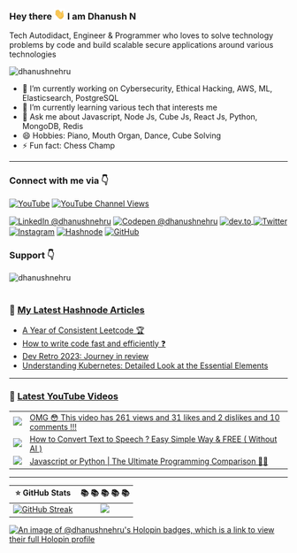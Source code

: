### <p>Hey there <img src="https://raw.githubusercontent.com/DhanushNehru/DhanushNehru/master/assets/wave.gif" width="20px" height="20px"/> I am Dhanush N</p> 

Tech Autodidact, Engineer & Programmer who loves to solve technology problems by code and build scalable secure applications around various technologies

<p align="left"> <img src="https://komarev.com/ghpvc/?username=dhanushnehru&label=Profile%20views&color=0e75b6&style=flat" alt="dhanushnehru" /> </p>

- 🔭 I’m currently working on Cybersecurity, Ethical Hacking, AWS, ML, Elasticsearch, PostgreSQL
- 🌱 I’m currently learning various tech that interests me
- 💬 Ask me about Javascript, Node Js, Cube Js, React Js, Python, MongoDB, Redis
- 😄 Hobbies: Piano, Mouth Organ, Dance, Cube Solving
- ⚡ Fun fact: Chess Champ

---

### Connect with me via 👇
<p align="left">

[![YouTube](https://img.shields.io/badge/YouTube-%23FF0000.svg?style=for-the-badge&logo=YouTube&logoColor=white)](https://youtube.com/@dhanushnehru/?sub_confirmation=1)
[![YouTube Channel Views](https://img.shields.io/youtube/channel/views/UCkPSG_rUGJqAXmcajZ0mNMw)](https://youtube.com/@dhanushnehru/?sub_confirmation=1)

<a href="https://www.linkedin.com/in/dhanushnehru/"><img alt="LinkedIn @dhanushnehru" align="center" src="https://img.shields.io/badge/LINKEDIN-gray.svg?colorA=6A788D&colorB=0072b1&style=for-the-badge" /></a>
<a href="https://codepen.io/dhanushnehru" target="blank"><img alt="Codepen @dhanushnehru" align="center" src="https://img.shields.io/badge/CODEPEN-gray.svg?colorA=FF5733&colorB=152437&style=for-the-badge" /></a>
<a href="https://dev.to/dhanushnehru" target="blank"><img align="center" src="https://img.shields.io/badge/DEV.TO-black.svg?colorA=F6F8FA&colorB=80DBDD&style=for-the-badge" alt="dev.to"/>
<a href="https://twitter.com/Dhanush_Nehru" target="blank"><img alt="Twitter" align="center" src="https://img.shields.io/badge/TWITTER-blue.svg?colorA=12A4DB&colorB=1D9BF0&style=for-the-badge" /></a>
<a href="https://instagram.com/dhanush_nehru" target="blank"><img alt="Instagram" align="center" src="https://img.shields.io/badge/INSTAGRAM-gray.svg?colorA=E4405F&colorB=d62976&style=for-the-badge" /></a>
<a href="https://hashnode.com/@dhanushnehru"><img alt="Hashnode" align="center" src="https://img.shields.io/badge/HASHNODE-gray.svg?colorA=2962FF&colorB=2962FF&style=for-the-badge" title="Hashnode"/></a>
<a href="https://github.com/DhanushNehru"><img alt="GitHub" align="center" src="https://img.shields.io/badge/GITHUB-gray.svg?colorA=f5f5f5&colorB=4078c0&style=for-the-badge" title="GitHub"/></a>
</p>

### Support 👇
<p><a href="https://ko-fi.com/dhanushnehru"> <img align="left" src="https://cdn.buymeacoffee.com/buttons/v2/default-yellow.png" height="40" width="210" alt="dhanushnehru" /></a></p>

<br></br>

<!-- **📕 Latest dev.to posts [@dhanushnehru](https://dev.to/dhanushnehru)** -->
<!-- DEVTO-BLOG-LIST:START -->
<!-- DEVTO-BLOG-LIST:END --> 

### 📕 [My Latest Hashnode Articles](https://hashnode.com/@dhanushnehru)
<!-- HASHNODE-BLOG-LIST:START -->
- [A Year of Consistent Leetcode 🏆](https://dhanushnehru.hashnode.dev/a-year-of-consistent-leetcode)
- [How to write code fast and efficiently ❓](https://dhanushnehru.hashnode.dev/how-to-write-code-fast-and-efficiently)
- [Dev Retro 2023: Journey in review](https://dhanushnehru.hashnode.dev/dev-retro-2023-journey-in-review)
- [Understanding Kubernetes: Detailed Look at the Essential Elements](https://dhanushnehru.hashnode.dev/understanding-kubernetes-detailed-look-at-the-essential-elements)
<!-- HASHNODE-BLOG-LIST:END -->

---

### 🎥 [Latest YouTube Videos](https://youtube.com/@dhanushnehru?sub_confirmation=1)
<table>
<!-- YOUTUBE-VIDEOS-LIST:START --><tr><td><a href="https://www.youtube.com/watch?v=kacHQaM9iRQ"><img width="140px" src="https://i.ytimg.com/vi/kacHQaM9iRQ/mqdefault.jpg"></a></td>
<td><a href="https://www.youtube.com/watch?v=kacHQaM9iRQ">OMG 😳 This video has 261 views and 31 likes and 2 dislikes and 10 comments !!!</a><br/></td></tr>
<tr><td><a href="https://www.youtube.com/watch?v=tLWIo3VWMno"><img width="140px" src="https://i.ytimg.com/vi/tLWIo3VWMno/mqdefault.jpg"></a></td>
<td><a href="https://www.youtube.com/watch?v=tLWIo3VWMno">How to Convert Text to Speech ? Easy Simple Way &amp; FREE &lpar; Without AI &rpar;</a><br/></td></tr>
<tr><td><a href="https://www.youtube.com/watch?v=CdncjOhZykU"><img width="140px" src="https://i.ytimg.com/vi/CdncjOhZykU/mqdefault.jpg"></a></td>
<td><a href="https://www.youtube.com/watch?v=CdncjOhZykU">Javascript or Python | The Ultimate Programming Comparison 🧑‍💻</a><br/></td></tr>
<!-- YOUTUBE-VIDEOS-LIST:END -->
</table>

---

:star: GitHub Stats       |  📚  📚  📚  📚  📚
:------------------------:|:----------------------: 
[![GitHub Streak](https://streak-stats.demolab.com/?user=DhanushNehru)](https://git.io/streak-stats) | ![](https://github-readme-stats.vercel.app/api/top-langs/?username=DhanushNehru&theme=dracula&hide_border=true&include_all_commits=true&count_private=true&layout=compact)
 
[![An image of @dhanushnehru's Holopin badges, which is a link to view their full Holopin profile](https://holopin.me/dhanushnehru)](https://holopin.io/@dhanushnehru)
